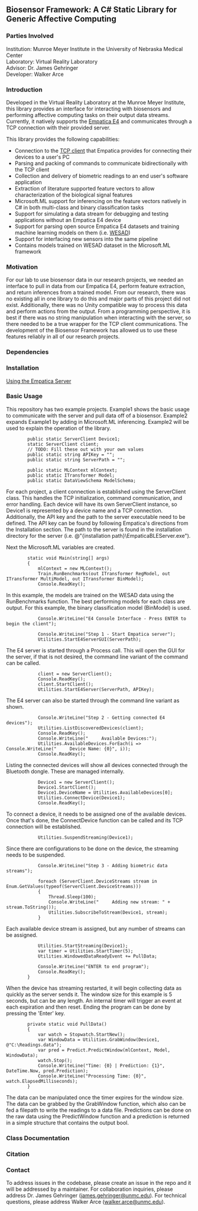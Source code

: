 ## Biosensor Framework: A C# Static Library for Generic Affective Computing
### Parties Involved
Institution: Munroe Meyer Institute in the University of Nebraska Medical Center<br>
Laboratory: Virtual Reality Laboratory<br>
Advisor: Dr. James Gehringer<br>
Developer: Walker Arce<br>

### Introduction
Developed in the Virtual Reality Laboratory at the Munroe Meyer Institute, this library provides an interface for interacting with biosensors and performing affective computing tasks on their output data streams.  Currently, it natively supports the [Empatica E4](https://www.empatica.com/research/e4/) and communicates through a TCP connection with their provided server.  

This library provides the following capabilities:
-	Connection to the [TCP client](https://github.com/empatica/ble-client-windows) that Empatica provides for connecting their devices to a user's PC
-	Parsing and packing of commands to communicate bidirectionally with the TCP client
-	Collection and delivery of biometric readings to an end user's software application
-	Extraction of literature supported feature vectors to allow characterization of the biological signal features
-	Microsoft.ML support for inferencing on the feature vectors natively in C# in both multi-class and binary classification tasks
-	Support for simulating a data stream for debugging and testing applications without an Empatica E4 device
-	Support for parsing open source Empatica E4 datasets and training machine learning models on them (i.e. [WESAD](https://archive.ics.uci.edu/ml/datasets/WESAD+%28Wearable+Stress+and+Affect+Detection%29))
-	Support for interfacing new sensors into the same pipeline
-	Contains models trained on WESAD dataset in the Microsoft.ML framework

### Motivation
For our lab to use biosensor data in our research projects, we needed an interface to pull in data from our Empatica E4, perform feature extraction, and return inferences from a trained model.  From our research, there was no existing all in one library to do this and major parts of this project did not exist.  Additionally, there was no Unity compatible way to process this data and perform actions from the output.  From a programming perspective, it is best if there was no string manipulation when interacting with the server, so there needed to be a true wrapper for the TCP client communications.  The development of the Biosensor Framework has allowed us to use these features reliably in all of our research projects.

### Dependencies

### Installation
[Using the Empatica Server](http://developer.empatica.com/windows-streaming-server-usage.html)

### Basic Usage
This repository has two example projects.  Example1 shows the basic usage to communicate with the server and pull data off of a biosensor.  Example2 expands Example1 by adding in Microsoft.ML inferencing.  Example2 will be used to explain the operation of the library.

```
        public static ServerClient Device1;
        static ServerClient client;
        // TODO: Fill these out with your own values
        public static string APIKey = "";
        public static string ServerPath = "";
        
        public static MLContext mlContext;
        public static ITransformer Model;
        public static DataViewSchema ModelSchema;
```
For each project, a client connection is established using the ServerClient class.  This handles the TCP initialization, command communication, and error handling.  Each device will have its own ServerClient instance, so Device1 is represented by a device name and a TCP connection.  Additionally, the API key and the path to the server executable need to be defined.  The API key can be found by following Empatica's directions from the Installation section.  The path to the server is found in the installation directory for the server (i.e. @"{installation path}\EmpaticaBLEServer.exe").

Next the Microsoft.ML variables are created.
```
        static void Main(string[] args)
        {
            mlContext = new MLContext();
            Train.RunBenchmarks(out ITransformer RegModel, out ITransformer MultiModel, out ITransformer BinModel);
            Console.ReadKey();
```
In this example, the models are trained on the WESAD data using the RunBenchmarks function.  The best performing models for each class are output.  For this example, the binary classification model (BinModel) is used.
```
            Console.WriteLine("E4 Console Interface - Press ENTER to begin the client");

            Console.WriteLine("Step 1 - Start Empatica server");
            Utilities.StartE4ServerGUI(ServerPath);
```
The E4 server is started through a Process call.  This will open the GUI for the server, if that is not desired, the command line variant of the command can be called.
```
            client = new ServerClient();
            Console.ReadKey();
            client.StartClient();
            Utilities.StartE4Server(ServerPath, APIKey);
```
The E4 server can also be started through the command line variant as shown.  
```
            Console.WriteLine("Step 2 - Getting connected E4 devices");
            Utilities.ListDiscoveredDevices(client);
            Console.ReadKey();
            Console.WriteLine("     Available Devices:");
            Utilities.AvailableDevices.ForEach(i => Console.WriteLine("     Device Name: {0}", i));
            Console.ReadKey();
```
Listing the connected devices will show all devices connected through the Bluetooth dongle.  These are managed internally.
```
            Device1 = new ServerClient();
            Device1.StartClient();
            Device1.DeviceName = Utilities.AvailableDevices[0];
            Utilities.ConnectDevice(Device1);
            Console.ReadKey();
```
To connect a device, it needs to be assigned one of the available devices.  Once that's done, the ConnectDevice function can be called and its TCP connection will be established.
```
            Utilities.SuspendStreaming(Device1);
```
Since there are configurations to be done on the device, the streaming needs to be suspended.
```
            Console.WriteLine("Step 3 - Adding biometric data streams");

            foreach (ServerClient.DeviceStreams stream in Enum.GetValues(typeof(ServerClient.DeviceStreams)))
            {
                Thread.Sleep(100);
                Console.WriteLine("     Adding new stream: " + stream.ToString());
                Utilities.SubscribeToStream(Device1, stream);
            }
```
Each available device stream is assigned, but any number of streams can be assigned.  
```
            Utilities.StartStreaming(Device1);
            var timer = Utilities.StartTimer(5);
            Utilities.WindowedDataReadyEvent += PullData;

            Console.WriteLine("ENTER to end program");
            Console.ReadKey();
        }
```
When the device has streaming restarted, it will begin collecting data as quickly as the server sends it.  The window size for this example is 5 seconds, but can be any length.  An internal timer will trigger an event at each expiration and then reset.  Ending the program can be done by pressing the 'Enter' key.
```
        private static void PullData()
        {
            var watch = Stopwatch.StartNew();
            var WindowData = Utilities.GrabWindow(Device1, @"C:\Readings.data");
            var pred = Predict.PredictWindow(mlContext, Model, WindowData);
            watch.Stop();
            Console.WriteLine("Time: {0} | Prediction: {1}", DateTime.Now, pred.Prediction);
            Console.WriteLine("Processing Time: {0}", watch.ElapsedMilliseconds);
        }
```
The data can be manipulated once the timer expires for the window size.  The data can be grabbed by the GrabWindow function, which also can be fed a filepath to write the readings to a data file.  Predictions can be done on the raw data using the PredictWindow function and a prediction is returned in a simple structure that contains the output bool.

### Class Documentation

### Citation

### Contact
To address issues in the codebase, please create an issue in the repo and it will be addressed by a maintainer.  For collaboration inquiries, please address Dr. James Gehringer (james.gehringer@unmc.edu).  For technical questions, please address Walker Arce (walker.arce@unmc.edu).

